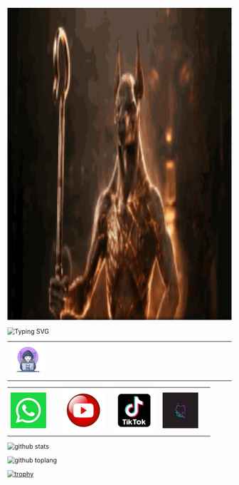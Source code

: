 <p align="center"><img style="width: 900px; margin: 0 auto; height: 700px;" src="image1.gif"></p>
<img src="http://readme-typing-svg.herokuapp.com?font=Delicious+Handrawn&pause=1000&color=F70000&width=300&lines=Loading...............;Hola+👋👋;soy+asistente+de+Andi;que+opinas+de+tu+experiencia+x+aqui;comentanos+aqui+en+nuestras+redes+sociales+👇👇👇;no+te+pierdas+de+nuestros+nuevos+contenidos😁;aunque+no+subo+mucho+contenido+jeje;visitanos+en+WhatsApp+para+socializar😉" alt="Typing SVG" />
<table width="80%" align="center"><tr><td width="25%"><img width="70%" src="image1.webp"></td><td colspan="3" width="75%"></td></tr></table>
<div><table width="80%" align="center><tr>
	<td width="25%"></td>
	<td width="25%"><a href="https://wa.me/51942287756?text=*Hola%20estoy%20interesado%20en%20tu%20pagina%20web*" target="blanck"><img width="80px" height="80px" src="image1.png"></td>
	<td width="25%"><a href="https://youtu.be/CEcU_fRHO9Q" target="blanck"><img width="100px" height="100px" src="image2.jfif"></td>
	<td width="25%"><a href="https://www.tiktok.com/@andi94228?_r=1&_d=e4mah26d0icfl3&language=es&sec_uid=MS4wLjABAAAAWpV9mBNSPYhrLAgp4qPARxi56aPlDUC5gP0lTK_SUk2OK1nfLZvPQmAT2yBg_-uI&share_author_id=7113806546077172741&source=h5_m&u_code=e2e32cl2j4ff15&timestamp=1680752670&user_id=7113806546077172741&sec_user_id=MS4wLjABAAAAWpV9mBNSPYhrLAgp4qPARxi56aPlDUC5gP0lTK_SUk2OK1nfLZvPQmAT2yBg_-uI&utm_source=copy&utm_campaign=client_share&utm_medium=android&share_iid=7213403748473865989&share_link_id=fe2b9dcd-a891-40e5-8466-11752af987c4&share_app_id=1233&ugbiz_name=Account&ug_btm=b8727" target="blanck"><img width="100px" height="100px" src="image3.png"></td>
	<td width="25%"><a href="https://github.com/Andiquis" target="blanck"><img width="80px" height="80px" src="image4.jfif"></td></tr></table></div>
	
![github stats](https://github-readme-stats.vercel.app/api?username=Andiquis&show_icons=true&theme=chartreuse-dark)

![github toplang](https://github-readme-stats.vercel.app/api/top-langs/?username=Andiquis&layout=compact&theme=chartreuse-dark)

[![trophy](https://github-profile-trophy.vercel.app/?username=Andiquis&theme=onedark)](https://github.com/ryo-ma/github-profile-trophy)

